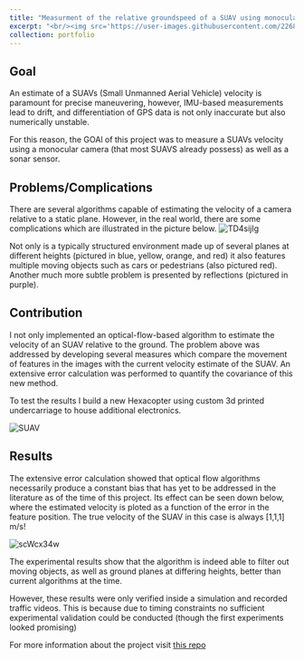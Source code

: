 ```yaml
---
title: "Measurment of the relative groundspeed of a SUAV using monocular camera and sonar sensor"
excerpt: "<br/><img src='https://user-images.githubusercontent.com/22688144/124380804-230f4680-dcbf-11eb-8c95-10bbb67b3d52.png' width='500'>"
collection: portfolio
---
```



## Goal
An estimate of a SUAVs (Small Unmanned Aerial Vehicle) velocity is paramount for precise maneuvering, however, IMU-based measurements lead to drift, and differentiation of GPS data is not only inaccurate but also numerically unstable.

For this reason, the GOAl of this project was to measure a SUAVs velocity using a monocular camera (that most SUAVS already possess) as well as a sonar sensor.

## Problems/Complications
There are several algorithms capable of estimating the velocity of a camera relative to a static plane.
However, in the real world, there are some complications which are illustrated in the picture below.
![TD4sijIg](https://user-images.githubusercontent.com/22688144/124380565-9912ae00-dcbd-11eb-9575-3cf124d80c5b.jpeg)

Not only is a typically structured environment made up of several planes at different heights (pictured in blue, yellow, orange, and red) it also features multiple moving objects such as cars or pedestrians (also pictured red).
Another much more subtle problem is presented by reflections (pictured in purple).



## Contribution

I not only implemented an optical-flow-based algorithm to estimate the velocity of an SUAV relative to the ground.
The problem above was addressed by developing several measures which compare the movement of features in the images with the current velocity estimate of the SUAV.
An extensive error calculation was performed to quantify the covariance of this new method.

To test the results I build a new Hexacopter using custom 3d printed undercarriage to house additional electronics.

![SUAV](https://raw.githubusercontent.com/liquidcronos/optical-stabilisation/master/pictures/aufbau.png)

## Results

The extensive error calculation showed that optical flow algorithms necessarily produce a constant bias that has yet to be addressed in the literature as of the time of this project.
Its effect can be seen down below, where the estimated velocity is ploted as a function of the error in the feature position.
The true velocity of the SUAV in this case is always [1,1,1] m/s!

![scWcx34w](https://user-images.githubusercontent.com/22688144/124380733-94022e80-dcbe-11eb-9b9d-83eb3e4d95e2.png)



The experimental results show that the algorithm is indeed able to filter out moving objects, as well as ground planes at differing heights, better than current algorithms at the time.

However, these results were only verified inside a simulation and recorded traffic videos.
This is because due to timing constraints no sufficient experimental validation could be conducted (though the first experiments looked promising)

For more information about the project visit [this repo](https://github.com/liquidcronos/optical-stabilisation/wiki)
